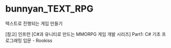 # bunnyan_TEXT_RPG
텍스트로 진행되는 게임 만들기

[참고] 인프런 [C#과 유니티로 만드는 MMORPG 게임 개발 시리즈] Part1: C# 기초 프로그래밍 입문 - Rookiss
